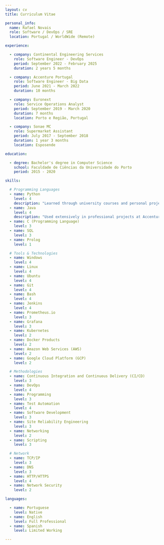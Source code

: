```yaml
---
layout: cv
title: Curriculum Vitae

personal_info:
  name: Rafael Novais
  role: Software / DevOps / SRE
  location: Portugal / WorldWide (Remote)

experience:

  - company: Continental Engineering Services
    role: Software Engineer - DevOps
    period: September 2022 - February 2025
    duration: 2 years 5 months

  - company: Accenture Portugal
    role: Software Engineer - Big Data
    period: June 2021 - March 2022
    duration: 10 months

  - company: Euronext
    role: Service Operations Analyst
    period: September 2019 - March 2020
    duration: 7 months
    location: Porto e Região, Portugal

  - company: Sonae MC
    role: Supermarket Assistant
    period: July 2017 - September 2018
    duration: 1 year 3 months
    location: Esposende

education:

  - degree: Bachelor's degree in Computer Science
    school: Faculdade de Ciências da Universidade do Porto
    period: 2015 - 2020

skills:

  # Programming Languages
  - name: Python
    level: 4
    description: "Learned through university courses and personal projects."
  - name: Java
    level: 4
    description: "Used extensively in professional projects at Accenture."
  - name: C (Programming Language)
    level: 3
  - name: SQL
    level: 3
  - name: Prolog
    level: 1

  # Tools & Technologies
  - name: Windows
    level: 4
  - name: Linux
    level: 4
  - name: Ubuntu
    level: 4
  - name: Git
    level: 4
  - name: Bash
    level: 4
  - name: Jenkins
    level: 4
  - name: Prometheus.io
    level: 3
  - name: Grafana
    level: 3
  - name: Kubernetes
    level: 2
  - name: Docker Products
    level: 2
  - name: Amazon Web Services (AWS)
    level: 2
  - name: Google Cloud Platform (GCP)
    level: 2

  # Methodologies
  - name: Continuous Integration and Continuous Delivery (CI/CD)
    level: 3
  - name: DevOps
    level: 4
  - name: Programming
    level: 3
  - name: Test Automation
    level: 4
  - name: Software Development
    level: 3
  - name: Site Reliability Engineering
    level: 3
  - name: Networking
    level: 2
  - name: Scripting
    level: 3

  # Network
  - name: TCP/IP
    level: 3
  - name: DNS
    level: 3
  - name: HTTP/HTTPS
    level: 4
  - name: Network Security
    level: 2

languages:

  - name: Portuguese
    level: Native
  - name: English
    level: Full Professional
  - name: Spanish
    level: Limited Working

---
```

<!-- The layout will handle all presentation -->
